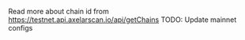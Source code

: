 Read more about chain id from https://testnet.api.axelarscan.io/api/getChains
TODO: Update mainnet configs
